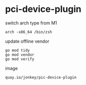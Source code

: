# pci-device-plugin

switch arch type from M1  
```
arch -x86_64 /bin/zsh
```

update offline vendor  
```
go mod tidy
go mod vendor
go mod verify
```

image
```
quay.io/jonkey/pic-device-plugin
```
